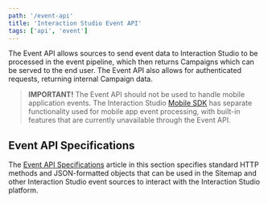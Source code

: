 ```yaml
---
path: '/event-api'
title: 'Interaction Studio Event API'
tags: ['api', 'event']
---
```


The Event API allows sources to send event data to Interaction Studio to be processed in the event pipeline, which then returns Campaigns which can be served to the end user. The Event API also allows for authenticated requests, returning internal Campaign data.

> **IMPORTANT!** The Event API should not be used to handle mobile application events. The Interaction Studio [Mobile SDK](/mobile-integration) has separate functionality used for mobile app event processing, with built-in features that are currently unavailable through the Event API.

## Event API Specifications
The [Event API Specifications](/event-api/event-api-specifications) article in this section specifies standard HTTP methods and JSON-formatted objects that can be used in the Sitemap and other Interaction Studio event sources to interact with the Interaction Studio platform.
